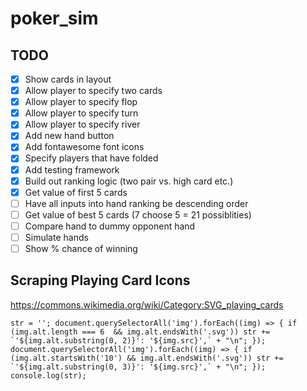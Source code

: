 # poker_sim

## TODO
- [x] Show cards in layout
- [x] Allow player to specify two cards
- [x] Allow player to specify flop
- [x] Allow player to specify turn
- [x] Allow player to specify river
- [x] Add new hand button
- [x] Add fontawesome font icons
- [x] Specify players that have folded
- [x] Add testing framework
- [x] Build out ranking logic (two pair vs. high card etc.)
- [x] Get value of first 5 cards
- [ ] Have all inputs into hand ranking be descending order
- [ ] Get value of best 5 cards (7 choose 5 = 21 possiblities)
- [ ] Compare hand to dummy opponent hand
- [ ] Simulate hands
- [ ] Show % chance of winning

## Scraping Playing Card Icons
https://commons.wikimedia.org/wiki/Category:SVG_playing_cards
```
str = ''; document.querySelectorAll('img').forEach((img) => { if (img.alt.length === 6  && img.alt.endsWith('.svg')) str += `'${img.alt.substring(0, 2)}': '${img.src}',` + "\n"; }); document.querySelectorAll('img').forEach((img) => { if (img.alt.startsWith('10') && img.alt.endsWith('.svg')) str += `'${img.alt.substring(0, 3)}': '${img.src}',` + "\n"; }); console.log(str);
```
